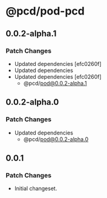 # @pcd/pod-pcd

## 0.0.2-alpha.1

### Patch Changes

- Updated dependencies [efc0260f]
- Updated dependencies
- Updated dependencies [efc0260f]
  - @pcd/pod@0.0.2-alpha.1

## 0.0.2-alpha.0

### Patch Changes

- Updated dependencies
  - @pcd/pod@0.0.2-alpha.0

## 0.0.1

### Patch Changes

- Initial changeset.
